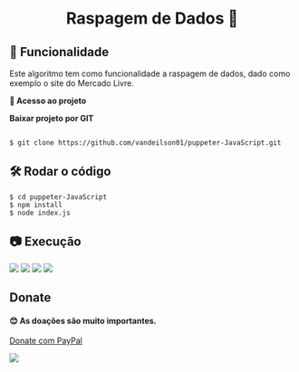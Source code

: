 <h1 align="center"> 
	 Raspagem de Dados 🚀
</h1>

## :hammer: Funcionalidade

 Este algoritmo tem como funcionalidade a raspagem de dados, dado como exemplo o site do Mercado Livre.

**📁 Acesso ao projeto**

**Baixar projeto por GIT**

```

$ git clone https://github.com/vandeilson01/puppeter-JavaScript.git

```


## 🛠️ Rodar o código


```
$ cd puppeter-JavaScript
$ npm install
$ node index.js
```

## 📷 Execução

<img src="https://user-images.githubusercontent.com/60020510/202826567-a348c495-bb5c-47db-acbb-e2f81a17b95a.png">

<img src="https://user-images.githubusercontent.com/60020510/202826571-aebdc50d-6d58-4fd0-9ccb-0f95ef27b891.png">

<img src="https://user-images.githubusercontent.com/60020510/202826575-e61db2f6-bd89-46a2-a4f5-cc6422610208.png">

<img src="https://user-images.githubusercontent.com/60020510/202826576-d3b2514f-cd3d-4417-8ec4-b84b9721b797.png">

## Donate

<h4>😊 As doações são muito importantes.</h4>

<a href="https://www.paypal.com/donate/?hosted_button_id=KUPKAB2TYFVMS">Donate com  PayPal</a>

<img src="https://user-images.githubusercontent.com/60020510/202829913-fee0612a-6e45-4ecb-96eb-3b5897115185.jpg" />

